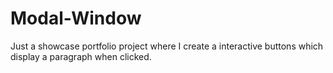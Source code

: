 # Modal-Window
Just a showcase portfolio project where I create a interactive buttons which display a paragraph when clicked. 
